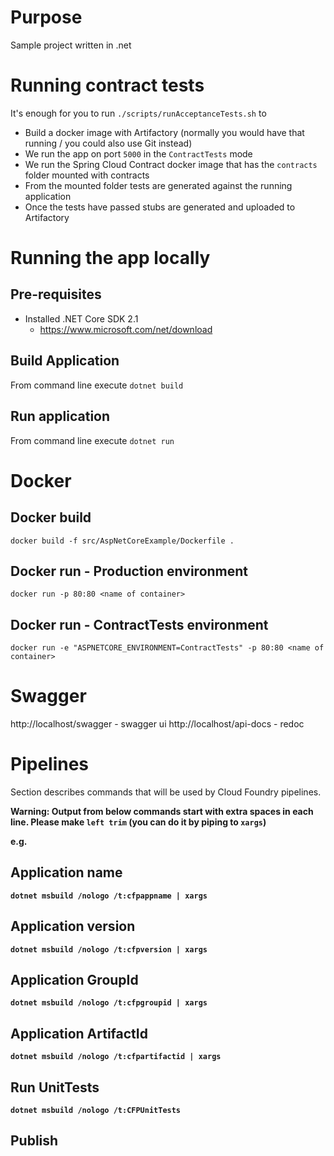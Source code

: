 # Purpose

Sample project written in .net

# Running contract tests

It's enough for you to run `./scripts/runAcceptanceTests.sh` to

- Build a docker image with Artifactory (normally you would have that running / you could also use Git instead)
- We run the app on port `5000` in the `ContractTests` mode
- We run the Spring Cloud Contract docker image that has the `contracts` folder mounted with contracts
- From the mounted folder tests are generated against the running application
- Once the tests have passed stubs are generated and uploaded to Artifactory

# Running the app locally

## Pre-requisites

* Installed .NET Core SDK 2.1
	* https://www.microsoft.com/net/download

## Build Application

From command line execute `dotnet build`

## Run application

From command line execute `dotnet run`

# Docker

## Docker build
`docker build -f src/AspNetCoreExample/Dockerfile .`

## Docker run - Production environment

`docker run -p 80:80 <name of container>`

## Docker run - ContractTests environment

`docker run -e "ASPNETCORE_ENVIRONMENT=ContractTests" -p 80:80 <name of container>`

# Swagger

http://localhost/swagger - swagger ui
http://localhost/api-docs - redoc


# Pipelines

Section describes commands that will be used by Cloud Foundry pipelines.

<b>Warning:<b> Output from below commands start with extra spaces in each line. Please make `left trim` (you can do it by piping to `xargs`)

e.g.

## Application name

`dotnet msbuild /nologo /t:cfpappname | xargs`

## Application version

`dotnet msbuild /nologo /t:cfpversion | xargs`

## Application GroupId

`dotnet msbuild /nologo /t:cfpgroupid | xargs`

## Application ArtifactId

`dotnet msbuild /nologo /t:cfpartifactid | xargs`

## Run UnitTests

`dotnet msbuild /nologo /t:CFPUnitTests`

## Publish

